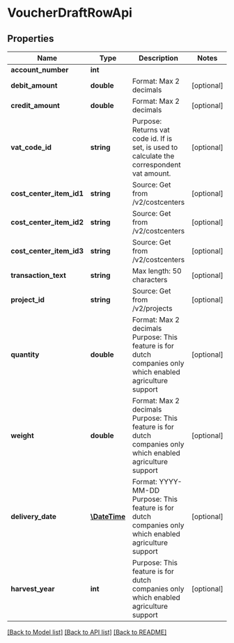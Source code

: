 # VoucherDraftRowApi

## Properties
Name | Type | Description | Notes
------------ | ------------- | ------------- | -------------
**account_number** | **int** |  | 
**debit_amount** | **double** | Format: Max 2 decimals | [optional] 
**credit_amount** | **double** | Format: Max 2 decimals | [optional] 
**vat_code_id** | **string** | Purpose: Returns vat code id. If is set, is used to calculate the correspondent vat amount. | [optional] 
**cost_center_item_id1** | **string** | Source: Get from /v2/costcenters | [optional] 
**cost_center_item_id2** | **string** | Source: Get from /v2/costcenters | [optional] 
**cost_center_item_id3** | **string** | Source: Get from /v2/costcenters | [optional] 
**transaction_text** | **string** | Max length: 50 characters | [optional] 
**project_id** | **string** | Source: Get from /v2/projects | [optional] 
**quantity** | **double** | Format: Max 2 decimals  Purpose: This feature is for dutch companies only which enabled agriculture support | [optional] 
**weight** | **double** | Format: Max 2 decimals  Purpose: This feature is for dutch companies only which enabled agriculture support | [optional] 
**delivery_date** | [**\DateTime**](\DateTime.md) | Format: YYYY-MM-DD  Purpose: This feature is for dutch companies only which enabled agriculture support | [optional] 
**harvest_year** | **int** | Purpose: This feature is for dutch companies only which enabled agriculture support | [optional] 

[[Back to Model list]](../../README.md#documentation-for-models) [[Back to API list]](../../README.md#documentation-for-api-endpoints) [[Back to README]](../../README.md)

